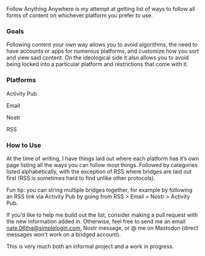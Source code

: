 Follow Anything Anywhere is my attempt at getting list of ways to follow all forms of content on whichever platform you prefer to use.

### Goals
Following content your own way allows you to avoid algorithms, the need to have accounts or apps for numerous platforms, and customize how you sort and view said content. On the ideological side it also allows you to avoid being locked into a particular platform and restrictions that come with it.

### Platforms

Activity Pub

Email

Nostr

RSS

### How to Use
At the time of writing, I have things laid out where each platform has it’s own page listing all the ways you can follow most things. Followed by categories listed alphabetically, with the exception of RSS where bridges are laid out first (RSS is sometimes hard to find unlike other protocols).

Fun tip: you can string multiple bridges together, for example by following an RSS link via Activity Pub by going from RSS > Email > Nostr > Activity Pub.

If you’d like to help me build out the list, consider making a pull request with the new information added in. Otherwise, feel free to send me an email nate.06thq@simplelogin.com, Nostr message, or @ me on Mastodon (direct messages won't work on a bridged account).

This is very much both an informal project and a work in progress.
